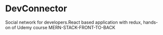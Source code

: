 # DevConnector
Social network for developers.React based application with redux, hands-on of Udemy course MERN-STACK-FRONT-TO-BACK
